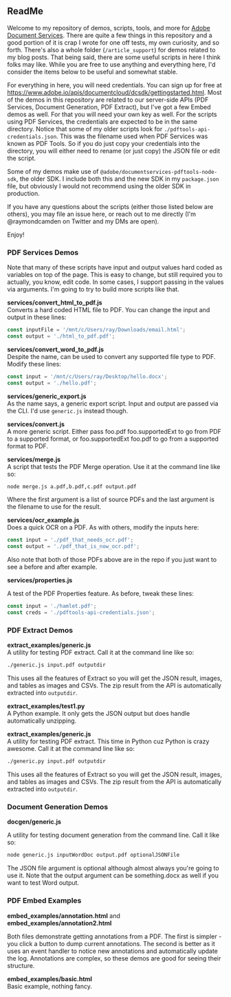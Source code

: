 ## ReadMe

Welcome to my repository of demos, scripts, tools, and more for [Adobe Document Services](https://www.adobe.io/apis/documentcloud/dcsdk/). There are quite a few things in this repository and a good portion of it is crap I wrote for one off tests, my own curiosity, and so forth. There's also a whole folder (`/article_support`) for demos related to my blog posts. That being said, there are some useful scripts in here I think folks may like. While you are free to use anything and everything here, I'd consider the items below to be useful and somewhat stable. 

For everything in here, you will need credentials. You can sign up for free at <https://www.adobe.io/apis/documentcloud/dcsdk/gettingstarted.html>. Most of the demos in this repository are related to our server-side APIs (PDF Services, Document Generation, PDF Extract), but I've got a few Embed demos as well. For that you will need your own key as well. For the scripts using PDF Services, the credentials are expected to be in the same directory. Notice that some of my older scripts look for `./pdftools-api-credentials.json`. This was the filename used when PDF Services was known as PDF Tools. So if you do just copy your credentials into the directory, you will either need to rename (or just copy) the JSON file or edit the script.

Some of my demos make use of `@adobe/documentservices-pdftools-node-sdk`, the older SDK. I include both this and the new SDK in my `package.json` file, but obviously I would not recommend using the older SDK in production.

If you have any questions about the scripts (either those listed below are others), you may file an issue here, or reach out to me directly (I'm @raymondcamden on Twitter and my DMs are open). 

Enjoy!

### PDF Services Demos

Note that many of these scripts have input and output values hard coded as variables on top of the page. This is easy to change, but still required you to actually, you know, edit code. In some cases, I support passing in the values via arguments. I'm going to try to build more scripts like that. 

**services/convert_html_to_pdf.js**<br/>
Converts a hard coded HTML file to PDF. You can change the input and output in these lines:

```js
const inputFile = '/mnt/c/Users/ray/Downloads/email.html';
const output = './html_to_pdf.pdf';
```

**services/convert_word_to_pdf.js**<br/>
Despite the name, can be used to convert any supported file type to PDF. Modify these lines:

```js
const input = '/mnt/c/Users/ray/Desktop/hello.docx';
const output = './hello.pdf';
```

**services/generic_export.js**<br/>
As the name says, a generic export script. Input and output are passed via the CLI. I'd use `generic.js` instead though.

**services/convert.js**<br/>
A more generic script. Either pass foo.pdf foo.supportedExt to go from PDF to a supported format, or foo.supportedExt foo.pdf to go from a supported format to PDF. 

**services/merge.js**<br/>
A script that tests the PDF Merge operation. Use it at the command line like so:

```bash 
node merge.js a.pdf,b.pdf,c.pdf output.pdf
```

Where the first argument is a list of source PDFs and the last argument is the filename to use for the result.

**services/ocr_example.js**<br/>
Does a quick OCR on a PDF. As with others, modify the inputs here:

```js
const input = './pdf_that_needs_ocr.pdf';
const output = './pdf_that_is_now_ocr.pdf';
```

Also note that both of those PDFs above are in the repo if you just want to see a before and after example.

**services/properties.js**<br/>

A test of the PDF Properties feature. As before, tweak these lines:

```js
const input = './hamlet.pdf';
const creds = './pdftools-api-credentials.json';
```

### PDF Extract Demos

**extract_examples/generic.js**<br/>
A utility for testing PDF extract. Call it at the command line like so:

```bash
./generic.js input.pdf outputdir
```

This uses all the features of Extract so you will get the JSON result, images, and tables as images and CSVs. The zip result from the API is automatically extracted into `outputdir`. 

**extract_examples/test1.py**<br/>
A Python example. It only gets the JSON output but does handle automatically unzipping.

**extract_examples/generic.js**<br/>
A utility for testing PDF extract. This time in Python cuz Python is crazy awesome. Call it at the command line like so:

```bash
./generic.py input.pdf outputdir
```

This uses all the features of Extract so you will get the JSON result, images, and tables as images and CSVs. The zip result from the API is automatically extracted into `outputdir`. 

### Document Generation Demos

**docgen/generic.js**<br/>

A utility for testing document generation from the command line. Call it like so:

```bash
node generic.js inputWordDoc output.pdf optionalJSONFile
```

The JSON file argument is optional although almost always you're going to use it. Note that the output argument can be something.docx as well if you want to test Word output. 

### PDF Embed Examples

**embed_examples/annotation.html** and **embed_examples/annotation2.html**<br/>

Both files demonstrate getting annotations from a PDF. The first is simpler - you click a button to dump current annotations. The second is better as it uses an event handler to notice new annotations and automatically update the log. Annotations are complex, so these demos are good for seeing their structure.

**embed_examples/basic.html**<br/>
Basic example, nothing fancy.


